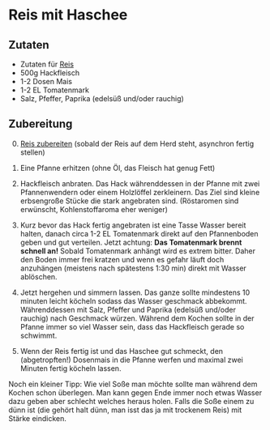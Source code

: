 # Reis mit Haschee

## Zutaten

- Zutaten für [Reis](Reis.html)
- 500g Hackfleisch
- 1-2 Dosen Mais
- 1-2 EL Tomatenmark
- Salz, Pfeffer, Paprika (edelsüß und/oder rauchig)

## Zubereitung

0. [Reis zubereiten](Reis.html) (sobald der Reis auf dem Herd steht, asynchron fertig stellen)

1. Eine Pfanne erhitzen (ohne Öl, das Fleisch hat genug Fett)

2. Hackfleisch anbraten. Das Hack währenddessen in der Pfanne mit zwei Pfannenwendern oder einem Holzlöffel zerkleinern. Das Ziel sind kleine erbsengroße Stücke die stark angebraten sind. (Röstaromen sind erwünscht, Kohlenstoffaroma eher weniger)

3. Kurz bevor das Hack fertig angebraten ist eine Tasse Wasser bereit halten, danach circa 1-2 EL Tomatenmark direkt auf den Pfannenboden geben und gut verteilen. Jetzt achtung: **Das Tomatenmark brennt schnell an!** Sobald Tomatenmark anhängt wird es extrem bitter. Daher den Boden immer frei kratzen und wenn es gefahr läuft doch anzuhängen (meistens nach spätestens 1:30 min) direkt mit Wasser ablöschen.

4. Jetzt hergehen und simmern lassen. Das ganze sollte mindestens 10 minuten leicht köcheln sodass das Wasser geschmack abbekommt. Währenddessen mit Salz, Pfeffer und Paprika (edelsüß und/oder rauchig) nach Geschmack würzen. Während dem Kochen sollte in der Pfanne immer so viel Wasser sein, dass das Hackfleisch gerade so schwimmt.

5. Wenn der Reis fertig ist und das Haschee gut schmeckt, den (abgetropften!) Dosenmais in die Pfanne werfen und maximal zwei Minuten fertig köcheln lassen.

Noch ein kleiner Tipp: Wie viel Soße man möchte sollte man während dem Kochen schon überlegen. Man kann gegen Ende immer noch etwas Wasser dazu geben aber schlecht welches heraus holen. Falls die Soße einem zu dünn ist (die gehört halt dünn, man isst das ja mit trockenem Reis) mit Stärke eindicken.